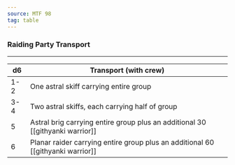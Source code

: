 ```yaml
---
source: MTF 98
tag: table
---
```


### Raiding Party Transport
---
|d6|Transport (with crew)|
|----|------------|
|1-2|One astral skiff carrying entire group|
|3-4|Two astral skiffs, each carrying half of group|
|5|Astral brig carrying entire group plus an additional 30 [[githyanki warrior]]|
|6|Planar raider carrying entire group plus an additional 60 [[githyanki warrior]]|
